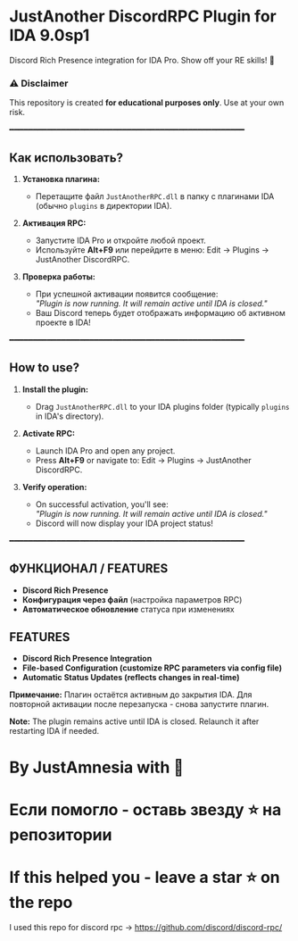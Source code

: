 # JustAnother DiscordRPC Plugin for IDA 9.0sp1
Discord Rich Presence integration for IDA Pro. Show off your RE skills! 🚀

### ⚠️ Disclaimer  
This repository is created **for educational purposes only**. Use at your own risk.

━━━━━━━━━━━━━━━━━━━━━━━━━━━━━━━━━━━━━━━━━━━━━━━━━━

## Как использовать?

1. **Установка плагина:**
   - Перетащите файл `JustAnotherRPC.dll` в папку с плагинами IDA (обычно `plugins` в директории IDA).

2. **Активация RPC:**
   - Запустите IDA Pro и откройте любой проект.
   - Используйте **Alt+F9** или перейдите в меню: Edit → Plugins → JustAnother DiscordRPC.

3. **Проверка работы:**
   - При успешной активации появится сообщение:  
     *"Plugin is now running. It will remain active until IDA is closed."*
   - Ваш Discord теперь будет отображать информацию об активном проекте в IDA!

━━━━━━━━━━━━━━━━━━━━━━━━━━━━━━━━━━━━━━━━━━━━━━━━━━

## How to use?

1. **Install the plugin:**
   - Drag `JustAnotherRPC.dll` to your IDA plugins folder (typically `plugins` in IDA's directory).

2. **Activate RPC:**
   - Launch IDA Pro and open any project.
   - Press **Alt+F9** or navigate to: Edit → Plugins → JustAnother DiscordRPC.

3. **Verify operation:**
   - On successful activation, you'll see:  
     *"Plugin is now running. It will remain active until IDA is closed."*
   - Discord will now display your IDA project status!

━━━━━━━━━━━━━━━━━━━━━━━━━━━━━━━━━━━━━━━━━━━━━━━━━━

## ФУНКЦИОНАЛ / FEATURES  
- **Discord Rich Presence**  
- **Конфигурация через файл** (настройка параметров RPC)  
- **Автоматическое обновление** статуса при изменениях

##  FEATURES
- **Discord Rich Presence Integration**
- **File-based Configuration (customize RPC parameters via config file)**
- **Automatic Status Updates (reflects changes in real-time)**

**Примечание:** Плагин остаётся активным до закрытия IDA. Для повторной активации после перезапуска - снова запустите плагин.  

**Note:** The plugin remains active until IDA is closed. Relaunch it after restarting IDA if needed.

# By JustAmnesia with 🖤  
# Если помогло - оставь звезду ⭐ на репозитории  
# If this helped you - leave a star ⭐ on the repo

I used this repo for discord rpc -> https://github.com/discord/discord-rpc/
